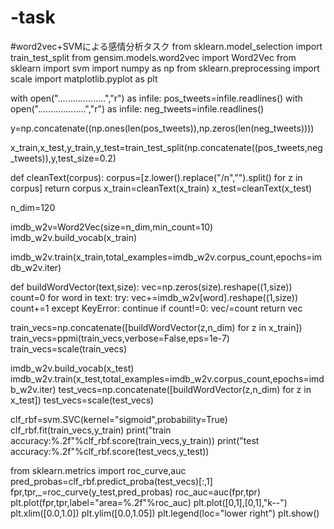 # -task
#word2vec+SVMによる感情分析タスク
from sklearn.model_selection import train_test_split
from gensim.models.word2vec import Word2Vec
from sklearn import svm
import numpy as np
from sklearn.preprocessing import scale
import matplotlib.pyplot as plt

with open("...................","r") as infile:
    pos_tweets=infile.readlines()
with open("...................","r") as infile:
    neg_tweets=infile.readlines()
    
y=np.concatenate((np.ones(len(pos_tweets)),np.zeros(len(neg_tweets))))

x_train,x_test,y_train,y_test=train_test_split(np.concatenate((pos_tweets,neg_tweets)),y,test_size=0.2)

def cleanText(corpus):
    corpus=[z.lower().replace("/n","").split() for z in corpus]
    return corpus
x_train=cleanText(x_train)
x_test=cleanText(x_test)

n_dim=120

imdb_w2v=Word2Vec(size=n_dim,min_count=10)
imdb_w2v.build_vocab(x_train)

imdb_w2v.train(x_train,total_examples=imdb_w2v.corpus_count,epochs=imdb_w2v.iter)
  
def buildWordVector(text,size):
    vec=np.zeros(size).reshape((1,size))
    count=0
    for word in text:
        try:
            vec+=imdb_w2v[word].reshape((1,size))
            count+=1
        except KeyError:
            continue
    if count!=0:
        vec/=count
    return vec

train_vecs=np.concatenate([buildWordVector(z,n_dim) for z in x_train])
train_vecs=ppmi(train_vecs,verbose=False,eps=1e-7)
train_vecs=scale(train_vecs)

imdb_w2v.build_vocab(x_test)
imdb_w2v.train(x_test,total_examples=imdb_w2v.corpus_count,epochs=imdb_w2v.iter)
test_vecs=np.concatenate([buildWordVector(z,n_dim) for z in x_test])
test_vecs=scale(test_vecs)


clf_rbf=svm.SVC(kernel="sigmoid",probability=True)
clf_rbf.fit(train_vecs,y_train)
print("train accuracy:%.2f"%clf_rbf.score(train_vecs,y_train))
print("test accuracy:%.2f"%clf_rbf.score(test_vecs,y_test))

from sklearn.metrics import roc_curve,auc
pred_probas=clf_rbf.predict_proba(test_vecs)[:,1]
fpr,tpr,_=roc_curve(y_test,pred_probas)
roc_auc=auc(fpr,tpr)
plt.plot(fpr,tpr,label="area=%.2f"%roc_auc)
plt.plot([0,1],[0,1],"k--")
plt.xlim([0.0,1.0])
plt.ylim([0.0,1.05])
plt.legend(loc="lower right")
plt.show()


